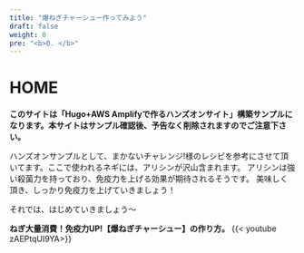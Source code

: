 ```yaml
---
title: "爆ねぎチャーシュー作ってみよう"
draft: false
weight: 0
pre: "<b>0. </b>"
---
```


# HOME
**このサイトは「Hugo+AWS Amplifyで作るハンズオンサイト」構築サンプルになります。本サイトはサンプル確認後、予告なく削除されますのでご注意下さい。**

ハンズオンサンプルとして、まかないチャレンジ!様のレシピを参考にさせて頂いてます。ここで使われるネギには、アリシンが沢山含まれます。
アリシンは強い殺菌力を持っており、免疫力を上げる効果が期待されるそうです。
美味しく頂き、しっかり免疫力を上げていきましょう！

それでは、はじめていきましょう〜

**ねぎ大量消費！免疫力UP!【爆ねぎチャーシュー】の作り方。**
{{< youtube zAEPtqUI9YA>}}